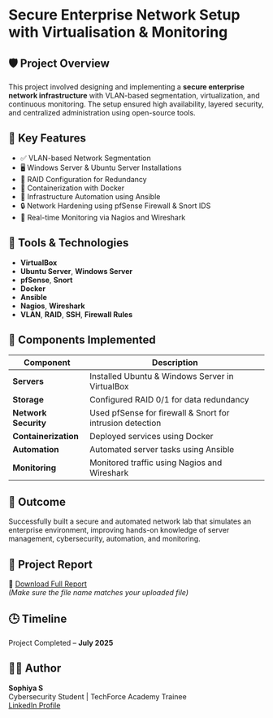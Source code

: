 # Secure Enterprise Network Setup with Virtualisation & Monitoring

## 🛡️ Project Overview
This project involved designing and implementing a **secure enterprise network infrastructure** with VLAN-based segmentation, virtualization, and continuous monitoring. The setup ensured high availability, layered security, and centralized administration using open-source tools.

## 🔧 Key Features
- ✅ VLAN-based Network Segmentation
- 🖥️ Windows Server & Ubuntu Server Installations
- 💾 RAID Configuration for Redundancy
- 🐳 Containerization with Docker
- 🤖 Infrastructure Automation using Ansible
- 🔒 Network Hardening using pfSense Firewall & Snort IDS
- 📡 Real-time Monitoring via Nagios and Wireshark

## 🔨 Tools & Technologies
- **VirtualBox**
- **Ubuntu Server**, **Windows Server**
- **pfSense**, **Snort**
- **Docker**
- **Ansible**
- **Nagios**, **Wireshark**
- **VLAN**, **RAID**, **SSH**, **Firewall Rules**

## 📁 Components Implemented
| Component               | Description                                           |
|------------------------|-------------------------------------------------------|
| **Servers**            | Installed Ubuntu & Windows Server in VirtualBox       |
| **Storage**            | Configured RAID 0/1 for data redundancy               |
| **Network Security**   | Used pfSense for firewall & Snort for intrusion detection |
| **Containerization**   | Deployed services using Docker                        |
| **Automation**         | Automated server tasks using Ansible                 |
| **Monitoring**         | Monitored traffic using Nagios and Wireshark         |

## 📌 Outcome
Successfully built a secure and automated network lab that simulates an enterprise environment, improving hands-on knowledge of server management, cybersecurity, automation, and monitoring.

## 📄 Project Report
📎 [Download Full Report](./Secure%20Enterprise%20Network%20Setup.pdf)  
*(Make sure the file name matches your uploaded file)*

## 🕒 Timeline
Project Completed – **July 2025**

## 🙋‍♀️ Author
**Sophiya S**  
Cybersecurity Student | TechForce Academy Trainee  
[LinkedIn Profile](https://linkedin.com/in/sophiya-s)

